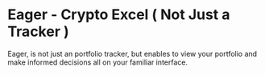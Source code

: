 # Eager - Crypto Excel ( Not Just a Tracker )

Eager, is not just an portfolio tracker, but enables to view your portfolio and make informed decisions all on your familiar interface.
